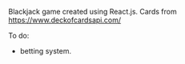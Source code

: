 Blackjack game created using React.js.
Cards from https://www.deckofcardsapi.com/

To do: 
- betting system. 
